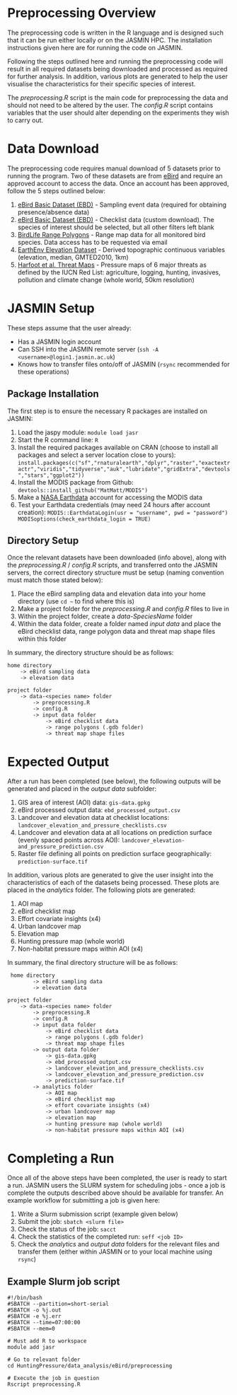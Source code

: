 ﻿

# Preprocessing Overview
The preprocessing code is written in the R language and is designed such that it can be run either locally or on the JASMIN HPC. The installation instructions given here are for running the code on JASMIN. 

Following the steps outlined here and running the preprocessing code will result in all required datasets being downloaded and processed as required for further analysis. In addition, various plots are generated to help the user visualise the characteristics for their specific species of interest. 

The *preprocessing.R* script is the main code for preprocessing the data and should not need to be altered by the user. The *config.R* script contains variables that the user should alter depending on the experiments they wish to carry out. 


# Data Download
The preprocessing code requires manual download of 5 datasets prior to running the program. Two of these datasets are from [eBird](https://ebird.org/home) and require an approved account to access the data. Once an account has been approved, follow the 5 steps outlined below:
1. [eBird Basic Dataset (EBD)](https://ebird.org/data/download) - Sampling event data (required for obtaining presence/absence data)
2. [eBird Basic Dataset (EBD)](https://ebird.org/data/download) - Checklist data (custom download). The species of interest should be selected, but all other filters left blank
3. [BirdLife Range Polygons](http://datazone.birdlife.org/species/requestdis) - Range map data for all monitored bird species. Data access has to be requested via email
4. [EarthEnv Elevation Dataset](http://www.earthenv.org/topography) - Derived topographic continuous variables (elevation, median, GMTED2010, 1km)
5. [Harfoot et al. Threat Maps](https://universityofcambridgecloud-my.sharepoint.com/:f:/g/personal/hrac2_cam_ac_uk/EhSiZqRC0k1NnWrrQyaMsQ0BPbfsyzbyqT8I43bKJjDjsA?e=DOlh7j) - Pressure maps of 6 major threats as defined by the IUCN Red List: agriculture, logging, hunting, invasives, pollution and climate change (whole world, 50km resolution)

# JASMIN Setup 
These steps assume that the user already: 

 - Has a JASMIN login account 
 - Can SSH into the JASMIN remote server (`ssh -A <username>@login1.jasmin.ac.uk`)
 - Knows how to transfer files onto/off of JASMIN (`rsync` recommended for these operations)
 
## Package Installation
The first step is to ensure the necessary R packages are installed on JASMIN: 
 1. Load the jaspy module: `module load jasr`
 2. Start the R command line: `R`
 3. Install the required packages available on CRAN (choose to install all packages and select a server location close to yours): `install.packages(c("sf","rnaturalearth","dplyr","raster","exactextractr","viridis","tidyverse","auk","lubridate","gridExtra","devtools","stars","ggplot2"))`
 4. Install the MODIS package from Github: `devtools::install_github("MatMatt/MODIS")`
 5. Make a [NASA Earthdata](https://urs.earthdata.nasa.gov/home) account for accessing the MODIS data 
 6. Test your Earthdata credentials (may need 24 hours after account creation):  `MODIS::EarthdataLogin(usr = "username", pwd = "password")
MODISoptions(check_earthdata_login = TRUE)`


## Directory Setup
Once the relevant datasets have been downloaded (info above), along with the *preprocessing.R* / *config.R* scripts, and transferred onto the JASMIN servers, the correct directory structure must be setup (naming convention must match those stated below): 
1. Place the eBird sampling data and elevation data into your home directory (use `cd ~` to find where this is)
2. Make a project folder for the *preprocessing.R* and *config.R* files to live in
3. Within the project folder, create a *data-SpeciesName* folder
4. Within the data folder, create a folder named *input data* and place the eBird checklist data, range polygon data and threat map shape files within this folder

In summary, the directory structure should be as follows:

    home directory
        -> eBird sampling data
        -> elevation data
        
    project folder
        -> data-<species name> folder
            -> preprocessing.R
            -> config.R
            -> input data folder
                -> eBird checklist data
                -> range polygons (.gdb folder)
                -> threat map shape files

# Expected Output
After a run has been completed (see below), the following outputs will be generated and placed in the *output data* subfolder: 
1. GIS area of interest (AOI) data: `gis-data.gpkg`
2. eBird processed output data: `ebd_processed_output.csv`
3. Landcover and elevation data at checklist locations: `landcover_elevation_and_pressure_checklists.csv`
4. Landcover and elevation data at all locations on prediction surface (evenly spaced points across AOI): `landcover_elevation-and_pressure_prediction.csv`
5. Raster file defining all points on prediction surface geographically: `prediction-surface.tif`

In addition, various plots are generated to give the user insight into the characteristics of each of the datasets being processed. These plots are placed in the *analytics* folder. The following plots are generated: 
1. AOI map 
2. eBird checklist map
3. Effort covariate insights (x4)
4. Urban landcover map
5. Elevation map  
6. Hunting pressure map (whole world)
7. Non-habitat pressure maps within AOI (x4)

In summary, the final directory structure will be as follows: 

     home directory
            -> eBird sampling data
            -> elevation data
            
    project folder
        -> data-<species name> folder
            -> preprocessing.R
            -> config.R
            -> input data folder
                -> eBird checklist data
                -> range polygons (.gdb folder)
                -> threat map shape files
            -> output data folder 
                -> gis-data.gpkg
                -> ebd_processed_output.csv
                -> landcover_elevation_and_pressure_checklists.csv
                -> landcover_elevation_and_pressure_prediction.csv
                -> prediction-surface.tif
            -> analytics folder 
                -> AOI map
                -> eBird checklist map
                -> effort covariate insights (x4)
                -> urban landcover map
                -> elevation map
                -> hunting pressure map (whole world)
                -> non-habitat pressure maps within AOI (x4)

# Completing a Run
Once all of the above steps have been completed, the user is ready to start a run. JASMIN users the SLURM system for scheduling jobs - once a job is complete the outputs described above should be available for transfer. An example workflow for submitting a job is given here:
1. Write a Slurm submission script (example given below)
2. Submit the job: `sbatch <slurm file>`
3. Check the status of the job: `sacct`
4. Check the statistics of the completed run: `seff <job ID>`
5. Check the *analytics* and *output data* folders for the relevant files and transfer them (either within JASMIN or to your local machine using `rsync`)

## Example Slurm job script

    #!/bin/bash 
    #SBATCH --partition=short-serial 
    #SBATCH -o %j.out 
    #SBATCH -e %j.err 
    #SBATCH --time=07:00:00 
    #SBATCH --mem=0 
    
    # Must add R to workspace 
    module add jasr 
    
    # Go to relevant folder 
    cd HuntingPressure/data_analysis/eBird/preprocessing
    
    # Execute the job in question 
    Rscript preprocessing.R

